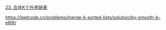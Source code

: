 [23. 合并K个升序链表](https://leetcode.cn/problems/merge-k-sorted-lists/)

https://leetcode.cn/problems/merge-k-sorted-lists/solution/by-smooth-b-e6l9/